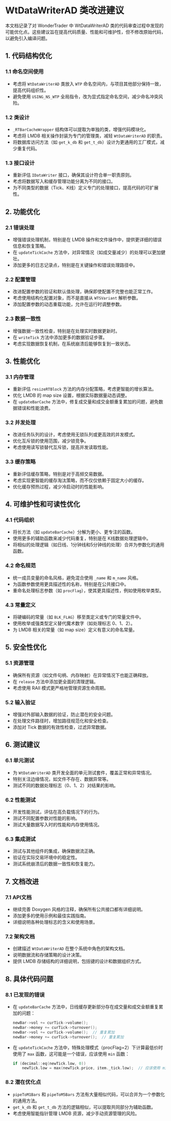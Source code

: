 # WtDataWriterAD 类改进建议

本文档记录了对 WonderTrader 中 WtDataWriterAD 类的代码审查过程中发现的可能优化点。这些建议旨在提高代码质量、性能和可维护性，但不修改原始代码，以避免引入编译问题。

## 1. 代码结构优化

### 1.1 命名空间使用
- 考虑将 `WtDataWriterAD` 类放入 `WTP` 命名空间内，与项目其他部分保持一致，提高代码组织性。
- 避免使用 `USING_NS_WTP` 全局指令，改为显式指定命名空间，减少命名冲突风险。

### 1.2 类设计
- `_RTBarCacheWrapper` 结构体可以提取为单独的类，增强代码模块化。
- 考虑将 LMDB 相关操作封装为专门的管理类，减轻 `WtDataWriterAD` 的职责。
- 将数据库访问方法（如 `get_k_db` 和 `get_t_db`）设计为更通用的工厂模式，减少重复代码。

### 1.3 接口设计
- 重新评估 `IDataWriter` 接口，确保其设计符合单一职责原则。
- 考虑将数据写入和缓存管理功能分离为不同的接口。
- 为不同类型的数据（Tick、K线）定义专门的处理接口，提高代码的可扩展性。

## 2. 功能优化

### 2.1 错误处理
- 增强错误处理机制，特别是在 LMDB 操作和文件操作中，提供更详细的错误信息和恢复策略。
- 在 `updateTickCache` 方法中，对异常情况（如成交量减少）的处理可以更加健壮。
- 添加更多的日志记录点，特别是在关键操作和错误处理路径中。

### 2.2 配置管理
- 改进配置参数的验证和默认值处理，确保即使配置不完整也能正常工作。
- 考虑使用结构化配置对象，而不是直接从 `WTSVariant` 解析参数。
- 添加配置参数的动态重载功能，允许在运行时调整参数。

### 2.3 数据一致性
- 增强数据一致性检查，特别是在处理实时数据更新时。
- 在 `writeTick` 方法中添加更多的数据验证步骤。
- 考虑实现数据恢复机制，在系统崩溃后能够恢复到一致状态。

## 3. 性能优化

### 3.1 内存管理
- 重新评估 `resizeRTBlock` 方法的内存分配策略，考虑更智能的增长算法。
- 优化 LMDB 的 map size 设置，根据实际数据量动态调整。
- 在 `updateBarCache` 方法中，修复成交量和成交金额重复累加的问题，避免数据错误和性能浪费。

### 3.2 并发处理
- 改进任务队列的设计，考虑使用无锁队列或更高效的并发模式。
- 优化互斥锁的使用范围，减少锁竞争。
- 考虑使用读写锁替代互斥锁，提高并发读取性能。

### 3.3 缓存策略
- 重新评估缓存策略，特别是对于高频交易数据。
- 考虑实现更智能的缓存淘汰策略，而不仅仅依赖于固定大小的缓存。
- 优化缓存预热过程，减少冷启动时的性能影响。

## 4. 可维护性和可读性优化

### 4.1 代码组织
- 将长方法（如 `updateBarCache`）分解为更小、更专注的函数。
- 使用更多的辅助函数来减少代码重复，特别是在 K线数据处理逻辑中。
- 将相似的处理逻辑（如日线、1分钟线和5分钟线的处理）合并为参数化的通用函数。

### 4.2 命名规范
- 统一成员变量的命名风格，避免混合使用 `_name` 和 `m_name` 风格。
- 为函数参数使用更具描述性的名称，特别是在公共接口中。
- 重命名处理标志参数（如 `procFlag`），使其更具描述性，例如使用枚举类型。

### 4.3 常量定义
- 将硬编码的常量（如 `BLK_FLAG`）移至类定义或专门的常量文件中。
- 使用枚举或强类型定义替代魔术数字（如处理标志 0、1、2）。
- 为 LMDB 相关的常量（如 map size）定义有意义的命名常量。

## 5. 安全性优化

### 5.1 资源管理
- 确保所有资源（如文件句柄、内存映射）在异常情况下也能正确释放。
- 在 `release` 方法中添加更全面的清理逻辑。
- 考虑使用 RAII 模式更严格地管理资源生命周期。

### 5.2 输入验证
- 增强对外部输入数据的验证，防止潜在的安全问题。
- 在处理文件路径时，增加路径规范化和安全检查。
- 添加对 Tick 数据的有效性检查，过滤异常数据。

## 6. 测试建议

### 6.1 单元测试
- 为 `WtDataWriterAD` 类开发全面的单元测试套件，覆盖正常和异常情况。
- 特别关注边缘情况，如文件不存在、数据异常等。
- 测试不同的数据处理标志（0、1、2）对结果的影响。

### 6.2 性能测试
- 开发性能测试，评估在高负载情况下的行为。
- 测试不同配置参数对性能的影响。
- 测试大量数据写入时的性能和内存使用情况。

### 6.3 集成测试
- 测试与其他组件的集成，确保数据流正确。
- 验证在实际交易环境中的稳定性。
- 测试系统崩溃后的数据一致性和恢复能力。

## 7. 文档改进

### 7.1 API文档
- 继续完善 Doxygen 风格的注释，确保所有公共接口都有详细说明。
- 添加更多的使用示例和最佳实践指南。
- 详细说明各种处理标志的含义和使用场景。

### 7.2 架构文档
- 创建描述 `WtDataWriterAD` 在整个系统中角色的架构文档。
- 说明数据流和存储策略的设计决策。
- 提供 LMDB 存储结构的详细说明，包括键的设计和数据组织方式。

## 8. 具体代码问题

### 8.1 已发现的错误
- 在 `updateBarCache` 方法中，日线缓存更新部分存在成交量和成交金额重复累加的问题：
  ```cpp
  newBar->vol += curTick->volume();
  newBar->money += curTick->turnover();
  newBar->vol += curTick->volume();  // 重复累加
  newBar->money += curTick->turnover();  // 重复累加
  ```

- 在 `updateTickCache` 方法中，特殊处理模式（procFlag=2）下计算最低价时使用了 `max` 函数，这可能是一个错误，应该使用 `min` 函数：
  ```cpp
  if (decimal::eq(newTick.low, 0))
      newTick.low = max(newTick.price, item._tick.low);  // 应该使用 min 函数
  ```

### 8.2 潜在优化点
- `pipeToM1Bars` 和 `pipeToM5Bars` 方法有大量相似代码，可以合并为一个参数化的通用方法。
- `get_k_db` 和 `get_t_db` 方法的逻辑相似，可以提取共同部分为辅助函数。
- 考虑使用智能指针管理 LMDB 资源，减少手动资源管理的风险。

